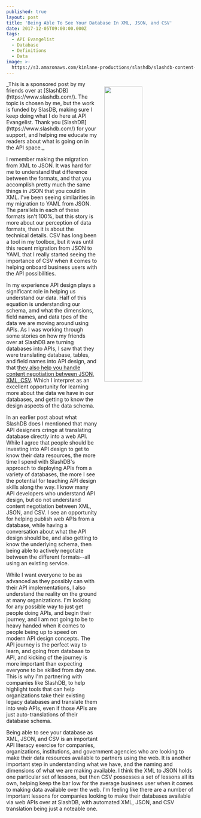 ```yaml
---
published: true
layout: post
title: 'Being Able To See Your Database In XML, JSON, and CSV'
date: 2017-12-05T09:00:00.000Z
tags:
  - API Evangelist
  - Database
  - Definitions
  - Data
image: >-
  https://s3.amazonaws.com/kinlane-productions/slashdb/slashdb-content-negotiation.png
---
```

<p><a href="https://www.slashdb.com/documentation/api-documentation/"><img src="https://s3.amazonaws.com/kinlane-productions/slashdb/slashdb-content-negotiation.png" align="right" width="45%" style="padding: 15px;" /></a></p>
_This is a sponsored post by my friends over at [SlashDB](https://www.slashdb.com/). The topic is chosen by me, but the work is funded by SlasDB, making sure I keep doing what I do here at API Evangelist. Thank you [SlashDB](https://www.slashdb.com/) for your support, and helping me educate my readers about what is going on in the API space._

I remember making the migration from XML to JSON. It was hard for me to understand that difference between the formats, and that you accomplish pretty much the same things in JSON that you could in XML. I've been seeing similarities in my migration to YAML from JSON. The parallels in each of these formats isn't 100%, but this story is more about our perception of data formats, than it is about the technical details. CSV has long been a tool in my toolbox, but it was until this recent migration from JSON to YAML that I really started seeing the importance of CSV when it comes to helping onboard business users with the API possibilities. 

In my experience API design plays a significant role in helping us understand our data. Half of this equation is understanding our schema, amd what the dimensions, field names, and data tpes of the data we are moving around using APIs. As I was working through some stories on how my friends over at SlashDB are turning databases into APIs, I saw that they were translating database, tables, and field names into API design, and that [they also help you handle content negotiation between JSON, XML, CSV](https://www.slashdb.com/documentation/api-documentation/). Which I interpret as an excellent opportunity for learning more about the data we have in our databases, and getting to know the design aspects of the data schema.

In an earlier post about what SlashDB does I mentioned that many API designers cringe at translating database directly into a web API. While I agree that people should be investing into API design to get to know their data resources, the more time I spend with SlashDB's approach to deploying APIs from a variety of databases, the more I see the potential for teaching API design skills along the way. I know many API developers who understand API design, but do not understand content negotiation between XML, JSON, and CSV. I see an opportunity for helping publish web APIs from a database, while having a conversation about what the API design should be, and also getting to know the underlying schema, then being able to actively negotiate between the different formats--all using an existing service. 

While I want everyone to be as advanced as they possibly can with their API implementations, I also understand the reality on the ground at many organizations. I'm looking for any possible way to just get people doing APIs, and begin their journey, and I am not going to be to heavy handed when it comes to people being up to speed on modern API design concepts. The API journey is the perfect way to learn, and going from database to API, and kicking of the journey is more important than expecting everyone to be skilled from day one. This is why I'm partnering with companies like SlashDB, to help highlight tools that can help organizations take their existing legacy databases and translate them into web APIs, even if those APIs are just auto-translations of their database schema.

Being able to see your database as XML, JSON, and CSV is an important API literacy exercise for companies, organizations, institutions, and government agencies who are looking to make their data resources available to partners using the web. It is another important step in understanding what we have, and the naming and dimensions of what we are making available. I think the XML to JSON holds one particular set of lessons, but then CSV possesses a set of lessons all its own, helping keep the bar low for the average business user when it comes to making data available over the web. I'm feeling like there are a number of important lessons for companies looking to make their databases available via web APIs over at SlashDB, with automated XML, JSON, and CSV translation being just a noteable one.